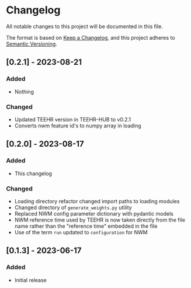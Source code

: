 # Changelog

All notable changes to this project will be documented in this file.

The format is based on [Keep a Changelog](https://keepachangelog.com/en/1.0.0/),
and this project adheres to [Semantic Versioning](https://semver.org/spec/v2.0.0.html).


## [0.2.1] - 2023-08-21

### Added

- Nothing

### Changed

- Updated TEEHR version in TEEHR-HUB to v0.2.1
- Converts nwm feature id's to numpy array in loading

## [0.2.0] - 2023-08-17

### Added

- This changelog

### Changed

- Loading directory refactor changed import paths to loading modules
- Changed directory of `generate_weights.py` utility
- Replaced NWM config parameter dictionary with pydantic models
- NWM reference time  used by TEEHR is now taken directly from the file name rather than the "reference time" embedded in the file
- Use of the term `run` updated to `configuration` for NWM

## [0.1.3] - 2023-06-17

### Added

- Initial release